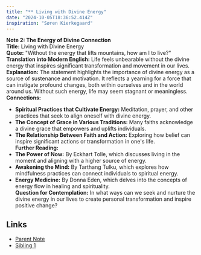 ```yaml
---
title: "** Living with Divine Energy"
date: "2024-10-05T18:36:52.414Z"
inspiration: "Søren Kierkegaard"
---
```


  
**Note 2: The Energy of Divine Connection**  
**Title:** Living with Divine Energy  
**Quote:** "Without the energy that lifts mountains, how am I to live?"  
**Translation into Modern English:** Life feels unbearable without the divine energy that inspires significant transformation and movement in our lives.  
**Explanation:** The statement highlights the importance of divine energy as a source of sustenance and motivation. It reflects a yearning for a force that can instigate profound changes, both within ourselves and in the world around us. Without such energy, life may seem stagnant or meaningless.  
**Connections:**  
- **Spiritual Practices that Cultivate Energy:** Meditation, prayer, and other practices that seek to align oneself with divine energy.  
- **The Concept of Grace in Various Traditions:** Many faiths acknowledge a divine grace that empowers and uplifts individuals.  
- **The Relationship Between Faith and Action:** Exploring how belief can inspire significant actions or transformation in one's life.  
**Further Reading:**  
- **The Power of Now:** By Eckhart Tolle, which discusses living in the moment and aligning with a higher source of energy.  
- **Awakening the Mind:** By Tarthang Tulku, which explores how mindfulness practices can connect individuals to spiritual energy.  
- **Energy Medicine:** By Donna Eden, which delves into the concepts of energy flow in healing and spirituality.  
**Question for Contemplation:** In what ways can we seek and nurture the divine energy in our lives to create personal transformation and inspire positive change?

## Links

- [Parent Note](/parent-note.md)
- [Sibling 1](/zettel1.md)

